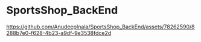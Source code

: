 # SportsShop_BackEnd





https://github.com/AnudeepInala/SportsShop_BackEnd/assets/78262590/8288b7e0-f628-4b23-a9df-9e3538fdce2d

